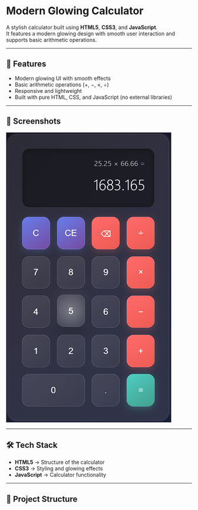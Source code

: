 # Modern Glowing Calculator

A stylish calculator built using **HTML5**, **CSS3**, and **JavaScript**.  
It features a modern glowing design with smooth user interaction and supports basic arithmetic operations.

---

## 🚀 Features
- Modern glowing UI with smooth effects
- Basic arithmetic operations (+, −, ×, ÷)
- Responsive and lightweight
- Built with pure HTML, CSS, and JavaScript (no external libraries)

---

## 📸 Screenshots

![Calculator Screenshot](calculator.png)

---

## 🛠️ Tech Stack
- **HTML5** → Structure of the calculator  
- **CSS3** → Styling and glowing effects  
- **JavaScript** → Calculator functionality  

---

## 📂 Project Structure
